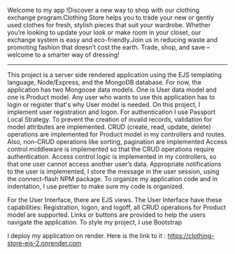 Welcome to my app !Discover a new way to shop with our clothing exchange program.Clothing Store helps you to trade your new or gently used clothes for fresh, stylish pieces that suit your wardrobe.
Whether you’re looking to update your look or make room in your closet, our exchange system is easy and eco-friendly.Join us in reducing waste and promoting fashion that doesn’t cost the earth.
Trade, shop, and save – welcome to a smarter way of dressing!

-----------------------------------------------------------------

This project is a server side rendered application using the EJS templating language, Node/Express, and the MongoDB database.
 For now, the application has two Mongoose data models. One is User data model and one is Product model.  Any user who wants to use this application has to login or register that's why User model is needed.
 On this project, I implement user registration and logon. For authentication I use Passport Local Strategy. 
 To prevent the creation of invalid records,  validation for model attributes are implemented.
 CRUD (create, read, update, delete) operations are implemented for Product model in my controllers and routes.
 Also, non-CRUD operations like sorting, pagination are implemented
 Access control middleware is implemented so that the CRUD operations require authentication.
 Access control logic is implemented in my controllers, so that one user cannot access another user’s data. 
 Appropriate notifications to the user is implemented, I store the message in the user session, using the connect-flash NPM package.
 To organize my application code and in indentation, I use prettier to make sure my code is organized.

 For the User Interface, there are EJS views. The User Interface have these capabilities: Registration, logon, and logoff, all CRUD operations for Product model are supported.
 Links or buttons are provided to help the users navigate the application.
 To style my project, I use Bootstrap

 I deploy my application on render. Here is the link to it : https://clothing-store-ejs-2.onrender.com
